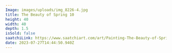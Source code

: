 ```yaml
---
Image: images/uploads/img_8226-4.jpg
title: The Beauty of Spring 10
height: 40
width: 40
depth: 1.5
isSold: false
saatchiLink: https://www.saatchiart.com/art/Painting-The-Beauty-of-Spring-10/189576/9238345/view
date: 2023-07-27T14:44:50.940Z
---
```

